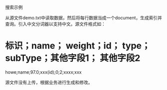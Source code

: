 搜索示例

从源文件demo.txt中读取数据，然后将每行数据当成一个document，生成索引并查询。引入中文分词器以支持中文。源文件格式如：

# 标识；name； weight；id； type； subType；其他字段1； 其他字段2
howe;name;97.0;xxx(id);0;2;xxxx;xxx

源文件没有上传，根据业务进行生成和修改。
